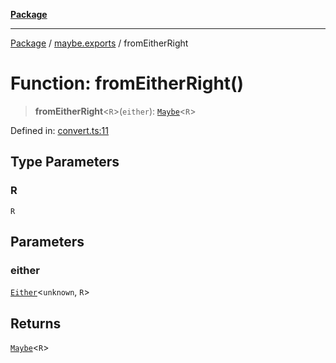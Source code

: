 [**Package**](../../README.md)

***

[Package](../../modules.md) / [maybe.exports](../README.md) / fromEitherRight

# Function: fromEitherRight()

> **fromEitherRight**\<`R`\>(`either`): [`Maybe`](../type-aliases/Maybe.md)\<`R`\>

Defined in: [convert.ts:11](https://github.com/AlexXanderGrib/monads-io/blob/d65e47796764202dffd7314b61c2ea9cedbb26e8/src/convert.ts#L11)

## Type Parameters

### R

`R`

## Parameters

### either

[`Either`](../../either.exports/type-aliases/Either.md)\<`unknown`, `R`\>

## Returns

[`Maybe`](../type-aliases/Maybe.md)\<`R`\>
